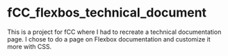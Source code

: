 # fCC_flexbos_technical_document
This is a project for fCC where I had to recreate a technical documentation page. I chose to do a page on Flexbox documentation and customize it more with CSS.
